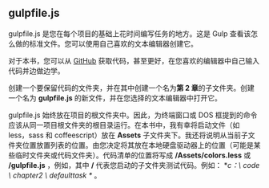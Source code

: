 ## gulpfile.js

gulpfile.js 是您在每个项目的基础上花时间编写任务的地方。这是 Gulp 查看该怎么做的标准文件。您可以使用自己喜欢的文本编辑器创建它。

对于本书，您可以从 [GitHub](http://github.com/) 获取代码，甚至更好，在您喜欢的编辑器中自己输入代码并边做边学。

创建一个要保留代码的文件夹，并在其中创建一个名为**第 2 章**的子文件夹。创建一个名为 **gulpfile.js** 的新文件，并在您选择的文本编辑器中打开它。

gulpfile.js 始终放在项目的根文件夹中。因此，为终端窗口或 DOS 框提到的命令应该从同一项目根文件夹的根目录运行。在本书中，我有幸将启动文件（如 less，sass 和 coffeescript）放在 **Assets** 子文件夹下。我还将说明从当前子文件夹位置放置列表的位置。由您决定将其放在本地硬盘驱动器上的位置（可能是某些临时文件夹或代码文件夹）。代码清单的位置将写成 **/Assets/colors.less** 或 **/gulpfile.js** ，例如，其中 **/** 代表您启动的子文件夹测试代码。例如： **c：\ code \ chapter2 \ defaulttask \** 。